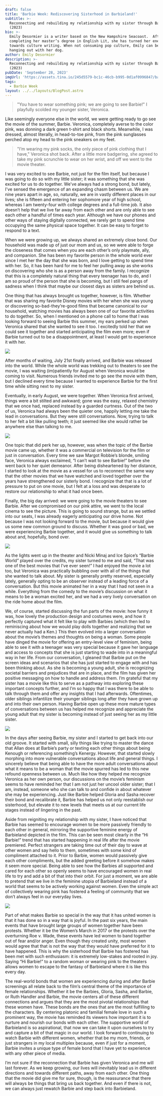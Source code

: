 ```yaml
---
draft: false
title: 'Barbie Week: Rediscovering Sisterhood in Barbieland!'
subtitle: >-
  Reconnecting and rebuilding my relationship with my sister through Barbie
  (2023)
bio: >-
  Emily Desormier is a writer based on the New Hampshire Seacoast.  After
  completing her master’s degree in English Lit, she has turned her energy
  towards culture writing. When not consuming pop culture, Emily can be found
  hanging out with her dog.
author: Emily Desormier
description: >-
  Reconnecting and rebuilding my relationship with my sister through Barbie
  (2023)
pubDate: 'September 28, 2023'
imgUrl: 'https://assets.tina.io/245d5579-bc1c-46cb-b995-0d1af0996847/barbffs.avif'
tags:
  - Barbie Week
layout: ../../layouts/BlogPost.astro
---
```


> "You have to wear something pink; we are going to see Barbie!" I playfully scolded my younger sister, Veronica.

Like seemingly everyone else in the world, we were getting ready to go see the movie of the summer, Barbie. Veronica, completely averse to the color pink, was donning a dark green t-shirt and black shorts. Meanwhile, I was dressed, almost literally, in head-to-toe pink, from the pink sunglasses perched atop my head to the pink sneakers on my feet.

> "I’m wearing my pink socks, the only piece of pink clothing that I have," Veronica shot back. After a little more badgering, she agreed to take my pink scrunchie to wear on her wrist, and off we went to the movie theater.

I was very excited to see Barbie, not just for the film itself, but because I was going to do so with my little sister; it was something that she was excited for us to do together. We've always had a strong bond, but lately, I've sensed the emergence of an expanding chasm between us. We are nine years apart in age, so, naturally, we are in vastly different places in our lives; she is fifteen and entering her sophomore year of high school, whereas I am twenty-four with college degrees and a full-time job. It also doesn’t help that we live far away from each other and are only able to see each other a handful of times each year. Although we have our phones and other ways of staying digitally connected, we rarely get to spend time occupying the same physical space together. It can be easy to forget to respond to a text.

When we were growing up, we always shared an extremely close bond. Our household was made up of just our mom and us, so we were able to forge the closeness that comes when you are each other’s only playmate, ally, and companion. She has been my favorite person in the whole world ever since I met her the day that she was born, and I love getting to spend time with her. So, it has been hard for me to feel her pulling away as she works on discovering who she is as a person away from the family. I recognize that this is a completely natural thing that every teenager has to do, and I am so proud of the person that she is becoming, but I still feel pangs of sadness when I think that maybe our closest days as sisters are behind us.

One thing that has always brought us together, however, is film. Whether that was sharing my favorite Disney movies with her when she was young or discovering so-bad-they’re-good films that became canonical to our household, watching movies has always been one of our favorite activities to do together. So, when I mentioned on a phone call to home that I was looking forward to seeing Barbie this summer, my ears perked up when Veronica shared that she wanted to see it too. I excitedly told her that we could see it together and started anticipating the film even more; even if Barbie turned out to be a disappointment, at least I would get to experience it with her.

![](/borbrelease.jpeg)

After months of waiting, July 21st finally arrived, and Barbie was released into the world. While the whole world was trekking out to theaters to see the movie, I was waiting (im)patiently for August when Veronica would be coming to visit. Numerous friends invited me to go see the movie with them, but I declined every time because I wanted to experience Barbie for the first time while sitting next to my sister.

Eventually, in early August, we were together. When Veronica first arrived, things were a bit stilted and awkward; gone was the easy, relaxed chemistry that we once had, replaced instead by a guarded curtness. Out of the two of us, Veronica had always been the quieter one, happily letting me take the lead in conversations. But they were still conversations. Now, trying to talk to her felt a bit like pulling teeth; it just seemed like she would rather be anywhere else than talking to me.

![](/margotsmile.webp)

One topic that did perk her up, however, was when the topic of the Barbie movie came up, whether it was a commercial on television for the film or just in conversation. Every time we saw Margot Robbie’s blonde, smiling face, Veronica always exclaimed, “I can’t wait to see Barbie!” before she went back to her quiet demeanor. After being disheartened by her distance, I started to look at the movie as a vessel for us to reconnect the same way that the other movies that we have watched and loved together over the years have strengthened our sisterly bond. I recognize that that is a lot of pressure to put on one movie, but I felt at a loss and was desperate to restore our relationship to what it had once been.

Finally, the big day arrived: we were going to the movie theaters to see Barbie. After we compromised on our pink attire, we went to the local cinema to see the picture. This is going to sound strange, but as we settled into our seats, I was already eagerly anticipating our drive home. Not because I was not looking forward to the movie, but because it would give us some new common ground to discuss. Whether it was good or bad, we were experiencing Barbie together, and it would give us something to talk about and, hopefully, bond over.

![](/crediz.webp)

As the lights went up in the theater and Nicki Minaj and Ice Spice’s “Barbie World” played over the credits, my sister turned to me and said, “That was one of the best movies that I’ve ever seen!” I had enjoyed the movie a lot too, but Veronica was practically bubbling over with all of the things that she wanted to talk about. My sister is generally pretty reserved, especially lately, generally opting to be an observer instead of a leading force of a conversation. But this movie animated her in a way that I had not seen in a while. Everything from the comedy to the movie’s discussion on what it means to be a woman excited her, and we had a very lively conversation on the ride home about the film.

We, of course, started discussing the fun parts of the movie: how funny it was, how lovely the production design and costumes were, and how it perfectly captured what it felt like to play with Barbies (which then led to reminiscing about how we would play dolls together and realizing that we never actually had a Ken.) This then evolved into a larger conversation about the movie’s themes and thoughts on being a woman. Some people have dinged the movie for offering an entry-level view of feminism, being able to see it with a teenager was very special because it gave her language and access to concepts that she is just starting to wade into in a meaningful way in her life. From our conversation, I gleaned that Barbie put on the screen ideas and scenarios that she has just started to engage with and has been thinking about. As she is becoming a young adult, she is recognizing societal barriers and prejudices that are in place, and the film has given her positive messaging on how to handle and address them. I’m grateful that my sister has a movie like this to serve as a pathway into exploring these important concepts further, and I’m so happy that I was there to be able to talk through them and offer any insights that I had afterwards. Oftentimes, older siblings infantilize their younger siblings long after they have grown up and into their own person. Having Barbie open up these more mature types of conversations between us has helped me recognize and appreciate the young adult that my sister is becoming instead of just seeing her as my little sister.

![](/allan.jpeg)

In the days after seeing Barbie, my sister and I started to get back into our old groove. It started with small, silly things like trying to master the dance that Allan does at Barbie’s party or texting each other things about being Kenough or referencing something’s Kenergy. However, that started slowly morphing into more vulnerable conversations about life and general things. I sincerely believe that being able to have the more adult conversations about what it means to be a woman that the movie spurred has led to this new refound openness between us. Much like how they helped me recognize Veronica as her own person, our discussions on the movie’s feminism seems to have reminded her that I am not just her uncool older sister; that I am, instead, someone who she can talk to and confide in about whatever she may be experiencing. Just like Barbie helped Gloria and Sasha recover their bond and recalibrate it, Barbie has helped us not only reestablish our sisterhood, but elevate it to new levels that meets us at our current life stages instead of lingering in the past.

Aside from reigniting my relationship with my sister, I have noticed that Barbie has seemed to encourage women to be more passively friendly to each other in general, mirroring the supportive feminine energy of Barbieland depicted in the film. This can be seen most clearly in the “Hi Barbie!” trend that has started happening in real life after the movie premiered. Perfect strangers are taking time out of their day to wave at other women and say hello to them, sometimes with some kind of compliment attached to it. Prior to Barbie, women would passively give each other compliments, but the added greeting before it somehow makes it seem more special. Being able to see how the Barbies all supported and cared for each other so openly seems to have encouraged women in real life to try and add a bit of that into their orbit. For just a moment, we are able to pretend that we live in the feminine utopia of Barbieland instead of a world that seems to be actively working against women. Even the simple act of collectively wearing pink has fostered a feeling of community that we don’t always feel in our everyday lives.

![](/hibarby.jpeg)

Part of what makes Barbie so special in the way that it has united women is that it has done so in a way that is joyful. In the past six years, the main events that have brought large groups of women together have been protests. Whether it be the Women’s March in 2017 or the protests over the overturning Roe v. Wade, these events have led women to band together out of fear and/or anger. Even though they created unity, most women would agree that that is not the way that they would have preferred for it to have happened. This is why the sisterhood that Barbie has fostered has been met with such enthusiasm: it is extremely low-stakes and rooted in joy. Saying “Hi Barbie!” to a random woman or wearing pink to the theaters allows women to escape to the fantasy of Barbieland where it is like this every day.

The real-world bonds that women are experiencing during and after Barbie screenings all relate back to the film’s central theme of the importance of female relationships. Whether it be the Barbies, Gloria, Sasha, and Barbie, or Ruth Handler and Barbie, the movie centers all of these different connections and argues that they are the most pivotal relationships that these women have. These bonds are the ones that are the most fulfilling to the characters. By centering platonic and familial female love in such a prominent way, the movie has reminded its viewers how important it is to nurture and nourish our bonds with each other. The supportive world of Barbieland is so aspirational, that now we can take it upon ourselves to try and capture a bit of that magic in our world. I look forward to continuing to watch Barbie with different women, whether that be my mom, friends, or just strangers in my local multiplex because, even if just for a moment, Barbie invites a unique type of female bond that I have yet to experience with any other piece of media.

I’m not sure if the reconnection that Barbie has given Veronica and me will last forever. As we keep growing, our lives will inevitably lead us in different directions and towards different paths, away from each other. One thing that the movie did give me for sure, though, is the reassurance that there will always be things that bring us back together. And even if there is not, we can always just rewatch Barbie and step back into Barbieland.
